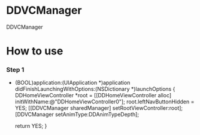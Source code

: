 DDVCManager
===========

DDVCManager

How to use
===========
### Step 1

- (BOOL)application:(UIApplication *)application didFinishLaunchingWithOptions:(NSDictionary *)launchOptions
{
    DDHomeViewController *root =  [[DDHomeViewController alloc] initWithName:@"DDHomeViewController0"];
    root.leftNavButtonHidden = YES;
    [[DDVCManager sharedManager] setRootViewController:root];
    [DDVCManager setAnimType:DDAnimTypeDepth];
    
    return YES;
}
